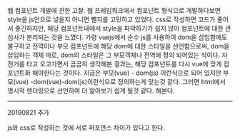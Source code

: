 웹 컴포넌트 개발에 관한 고찰.
웹 프레임워크에서 컴포넌트 형식으로 개발하다보면 style을 js안으로 넣을지 아니면 뺄지를 고민하고 있었다. css로 작성하면 코드가 줄어서 좋긴하지만, 해당 컴포넌트내에서 style을 파악하기가 쉽지 않아 컴포넌트에 대한 관심사가 분리되는 것을 느꼈다. 가령 vuejs에서 순수 js를 사용하여 dom을 삽입함에도 불구하고 전역이나 부모 컴포넌트에 해당 dom에 대한 스타일을 선언함으로써, dom을 삽입하는 객체 따로, dom의 스타일은 그 부모객체나 전역에 정의 되어있는 식이다. 자전거를 타고 오고가면서 곰곰히 생각해본 결과는, 해당 컴포넌트를 다시 vue에 맞게 컴포넌트화 해야한다는 것이다. 지금은 부모(vue) - dom(js) 이런식으로 되어 있지만 부모(vue) -dom(vue)-dom(js)이런식으로 정의하는게 맞는것 같다. 그러면 html에서 명시적 렌더링으로 선언하여 더 알아보기 쉽게 될것 같다. 해본다.

---

20190821 추가

js와 css로 작성하는 것에 서로 퍼포먼스 차이가 있다고 한다.
